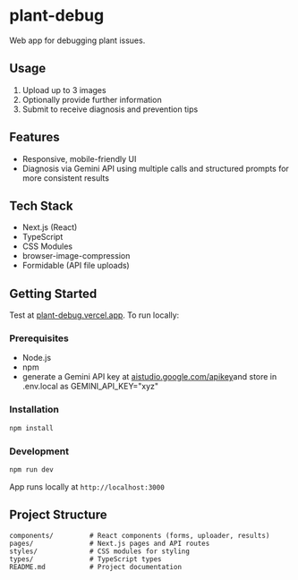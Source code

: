 # plant-debug
Web app for debugging plant issues.

## Usage
1. Upload up to 3 images
2. Optionally provide further information
3. Submit to receive diagnosis and prevention tips

## Features
- Responsive, mobile-friendly UI
- Diagnosis via Gemini API using multiple calls and structured prompts for more consistent results

## Tech Stack
- Next.js (React)
- TypeScript
- CSS Modules
- browser-image-compression
- Formidable (API file uploads)

## Getting Started
Test at [plant-debug.vercel.app](https://plant-debug.vercel.app/). To run locally:

### Prerequisites
- Node.js
- npm
- generate a Gemini API key at [aistudio.google.com/apikey](https://aistudio.google.com/apikey)and store in .env.local as GEMINI_API_KEY="xyz"

### Installation
```bash
npm install
```
### Development
```bash
npm run dev
```
App runs locally at `http://localhost:3000`

## Project Structure
```
components/         # React components (forms, uploader, results)
pages/              # Next.js pages and API routes
styles/             # CSS modules for styling
types/              # TypeScript types
README.md           # Project documentation
```


